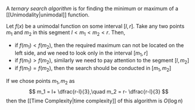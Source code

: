 A *ternary search algorithm* is for finding the minimum or maximum of a [[Unimodality|unimodal]] function.

Let $f(x)$ be a unimodal function on some interval $[l,r]$. Take any two points $m_1$ and $m_2$ in this segment $l < m_1 < m_2 < r$. Then,
- if $f(m_1) < f(m_2)$, then the required maximum can not be located on the left side, and we need to look only in the interval $[m_1,r]$
- if $f(m_1) > f(m_2)$, similarly we need to pay attention to the segment $[l,m_2]$
- if $f(m_1) = f(m_2)$, then the search should be conducted in $[m_1,m_2]$

If we chose points $m_1, m_2$ as
$$
m_1 = l+ \dfrac{r-l}{3},\quad m_2 = r- \dfrac{r-l}{3}
$$
then the [[Time Complexity|time complexity]] of this algorithm is $O(\log n)$ 
